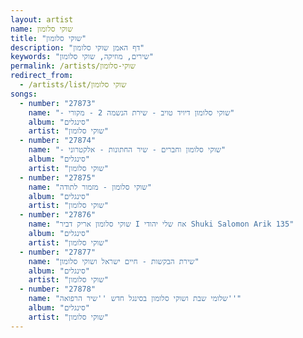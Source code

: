 ```yaml
---
layout: artist
name: שוקי סלומון
title: "שוקי סלומון"
description: "דף האמן שוקי סלומון"
keywords: "שירים, מוזיקה, שוקי סלומון"
permalink: /artists/שוקי-סלומון
redirect_from:
  - /artists/list/שוקי סלומון
songs:
  - number: "27873"
    name: "- שוקי סלומון דיויד טויב - שירת הנשמה 2 - מקורי"
    album: "סינגלים"
    artist: "שוקי סלומון"
  - number: "27874"
    name: "- שוקי סלומון וחברים - שיר החתונות - אלקטרוני"
    album: "סינגלים"
    artist: "שוקי סלומון"
  - number: "27875"
    name: "שוקי סלומון - מזמור לתודה"
    album: "סינגלים"
    artist: "שוקי סלומון"
  - number: "27876"
    name: "שוקי סלומון אריק דביר I אח שלי יהודי Shuki Salomon Arik 135"
    album: "סינגלים"
    artist: "שוקי סלומון"
  - number: "27877"
    name: "שירת הבקשות - חיים ישראל ושוקי סלומון"
    album: "סינגלים"
    artist: "שוקי סלומון"
  - number: "27878"
    name: "שלומי שבת ושוקי סלומון בסינגל חדש ''שיר הרפואה''"
    album: "סינגלים"
    artist: "שוקי סלומון"
---
```

